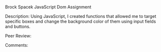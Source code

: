 Brock Spacek
JavaScript Dom Assignment

Description: Using JavaScript, I created functions that allowed me to target specific boxes and change the background color of them using input fields and buttons.

Peer Review: 

Comments: 
